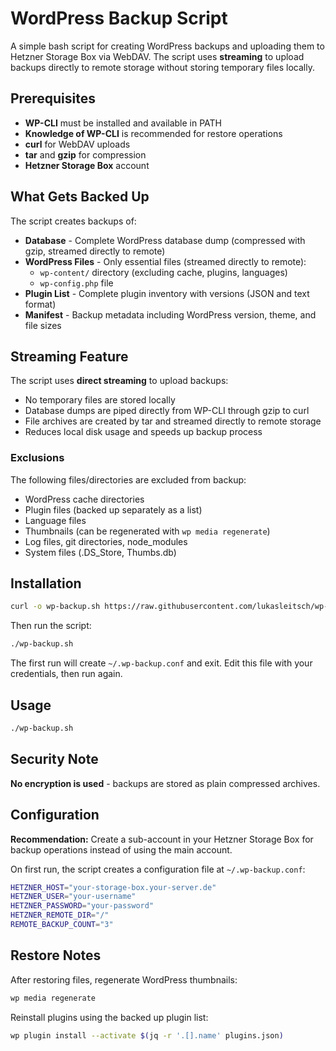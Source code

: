 # WordPress Backup Script

A simple bash script for creating WordPress backups and uploading them to Hetzner Storage Box via WebDAV. The script uses **streaming** to upload backups directly to remote storage without storing temporary files locally.

## Prerequisites

- **WP-CLI** must be installed and available in PATH
- **Knowledge of WP-CLI** is recommended for restore operations
- **curl** for WebDAV uploads
- **tar** and **gzip** for compression
- **Hetzner Storage Box** account

## What Gets Backed Up

The script creates backups of:

- **Database** - Complete WordPress database dump (compressed with gzip, streamed directly to remote)
- **WordPress Files** - Only essential files (streamed directly to remote):
  - `wp-content/` directory (excluding cache, plugins, languages)
  - `wp-config.php` file
- **Plugin List** - Complete plugin inventory with versions (JSON and text format)
- **Manifest** - Backup metadata including WordPress version, theme, and file sizes

## Streaming Feature

The script uses **direct streaming** to upload backups:
- No temporary files are stored locally
- Database dumps are piped directly from WP-CLI through gzip to curl
- File archives are created by tar and streamed directly to remote storage
- Reduces local disk usage and speeds up backup process

### Exclusions

The following files/directories are excluded from backup:
- WordPress cache directories
- Plugin files (backed up separately as a list)
- Language files
- Thumbnails (can be regenerated with `wp media regenerate`)
- Log files, git directories, node_modules
- System files (.DS_Store, Thumbs.db)

## Installation

```bash
curl -o wp-backup.sh https://raw.githubusercontent.com/lukasleitsch/wp-backup/refs/heads/main/wp-backup.sh && chmod +x wp-backup.sh
```

Then run the script:
```bash
./wp-backup.sh
```

The first run will create `~/.wp-backup.conf` and exit. Edit this file with your credentials, then run again.

## Usage

```bash
./wp-backup.sh
```

## Security Note

**No encryption is used** - backups are stored as plain compressed archives.

## Configuration

**Recommendation:** Create a sub-account in your Hetzner Storage Box for backup operations instead of using the main account.

On first run, the script creates a configuration file at `~/.wp-backup.conf`:

```bash
HETZNER_HOST="your-storage-box.your-server.de"
HETZNER_USER="your-username"
HETZNER_PASSWORD="your-password"
HETZNER_REMOTE_DIR="/"
REMOTE_BACKUP_COUNT="3"
```

## Restore Notes

After restoring files, regenerate WordPress thumbnails:
```bash
wp media regenerate
```

Reinstall plugins using the backed up plugin list:
```bash
wp plugin install --activate $(jq -r '.[].name' plugins.json)
```
